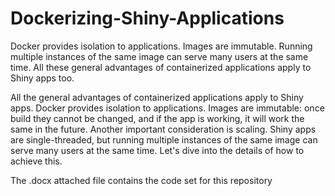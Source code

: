 # Dockerizing-Shiny-Applications

 Docker provides isolation to applications. Images are immutable. Running multiple instances of the same image can serve many users at the same time. All these general advantages of containerized applications apply to Shiny apps too.
 

All the general advantages of containerized applications apply to Shiny apps. Docker provides isolation to applications. Images are immutable: once build they cannot be changed, and if the app is working, it will work the same in the future. Another important consideration is scaling. Shiny apps are single-threaded, but running multiple instances of the same image can serve many users at the same time. Let's dive into the details of how to achieve this.

The .docx attached file contains the code set for this repository
